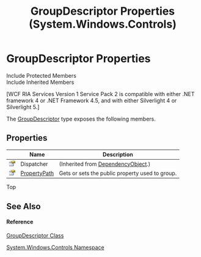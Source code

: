 ﻿---
title: GroupDescriptor Properties (System.Windows.Controls)
TOCTitle: GroupDescriptor Properties
ms:assetid: Properties.T:System.Windows.Controls.GroupDescriptor
ms:mtpsurl: https://msdn.microsoft.com/en-us/library/system.windows.controls.groupdescriptor_properties(v=VS.91)
ms:contentKeyID: 28754911
ms.date: 01/27/2012
mtps_version: v=VS.91
---

# GroupDescriptor Properties

Include Protected Members  
Include Inherited Members  

\[WCF RIA Services Version 1 Service Pack 2 is compatible with either .NET framework 4 or .NET Framework 4.5, and with either Silverlight 4 or Silverlight 5.\]

The [GroupDescriptor](ff423125\(v=vs.91\).md) type exposes the following members.

## Properties

<table>
<thead>
<tr class="header">
<th> </th>
<th>Name</th>
<th>Description</th>
</tr>
</thead>
<tbody>
<tr class="odd">
<td><img src="images\Ff422600.pubproperty(en-us,VS.91).gif" title="Public property" alt="Public property" /></td>
<td>Dispatcher</td>
<td>(Inherited from <a href="https://msdn.microsoft.com/en-us/library/ms589309">DependencyObject</a>.)</td>
</tr>
<tr class="even">
<td><img src="images\Ff422600.pubproperty(en-us,VS.91).gif" title="Public property" alt="Public property" /></td>
<td><a href="ff422854(v=vs.91).md">PropertyPath</a></td>
<td>Gets or sets the public property used to group.</td>
</tr>
</tbody>
</table>

Top

## See Also

#### Reference

[GroupDescriptor Class](ff423125\(v=vs.91\).md)

[System.Windows.Controls Namespace](ms590941\(v=vs.91\).md)

